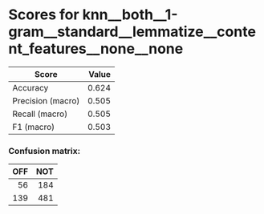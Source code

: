 # Scores for knn__both__1-gram__standard__lemmatize__content_features__none__none
|      Score      |Value|
|-----------------|----:|
|Accuracy         |0.624|
|Precision (macro)|0.505|
|Recall (macro)   |0.505|
|F1 (macro)       |0.503|

### Confusion matrix:
|OFF|NOT|
|--:|--:|
| 56|184|
|139|481|
